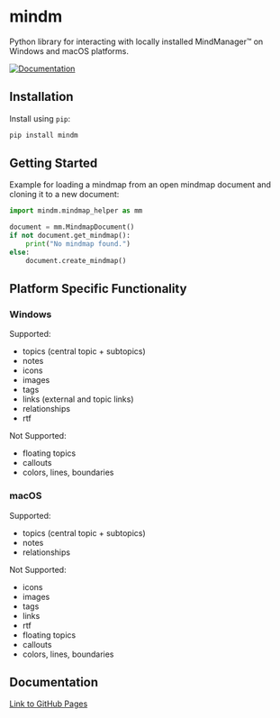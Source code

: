 # mindm

Python library for interacting with locally installed MindManager™ on Windows and macOS platforms.

[![Documentation](https://img.shields.io/badge/docs-latest-blue.svg)](https://robertzaufall.github.io/mindm/)

## Installation

Install using `pip`:
```bash
pip install mindm
```

## Getting Started

Example for loading a mindmap from an open mindmap document and cloning it to a new document:
```python
import mindm.mindmap_helper as mm

document = mm.MindmapDocument()
if not document.get_mindmap():
    print("No mindmap found.")
else:
    document.create_mindmap()
```

## Platform Specific Functionality

### Windows

Supported:
- topics (central topic + subtopics)
- notes
- icons
- images
- tags
- links (external and topic links)
- relationships
- rtf

Not Supported:
- floating topics
- callouts
- colors, lines, boundaries

### macOS

Supported:
- topics (central topic + subtopics)
- notes
- relationships

Not Supported:
- icons
- images
- tags
- links
- rtf
- floating topics
- callouts
- colors, lines, boundaries

## Documentation
[Link to GitHub Pages](https://robertzaufall.github.io/mindm/)